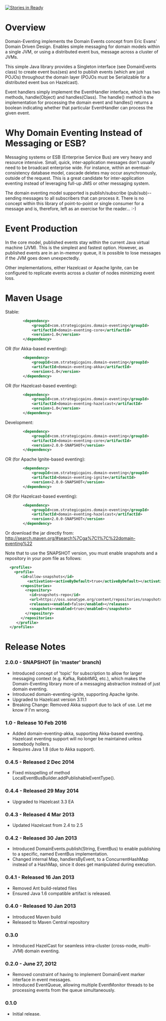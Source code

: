 [![Stories in Ready](https://badge.waffle.io/tfredrich/Domain-Eventing.png?label=ready)](https://waffle.io/tfredrich/Domain-Eventing)  

Overview
========
Domain-Eventing implements the Domain Events concept from Eric Evans' Domain Driven Design.  Enables simple messaging
for domain models within a single JVM, or using a distributed event bus, message across a cluster of JVMs.

This simple Java library provides a Singleton interface (see DomainEvents class) to create event bus(ses) and to
publish events (which are just POJOs) throughout the domain layer (POJOs must be Serializable for a distributed
event bus on Hazelcast).

Event handlers simply implement the EventHandler interface, which has two methods, handle(Object) and handles(Class).
The handle() method is the implementation for processing the domain event and handles() returns a boolean indicating
whether that particular EventHandler can process the given event.

Why Domain Eventing Instead of Messaging or ESB?
================================================
Messaging systems or ESB (Enterprise Service Bus) are very heavy and resource intensive. Small, quick, inter-application
messages don't usually need to be broadcast enterprise wide.  For instance, within an eventual-consistency database
model, cascade deletes may occur asynchronously, outside of the request.  This is a great candidate for inter-application
eventing instead of leveraging full-up JMS or other messaging system.

The domain eventing model supported is publish/subscribe (pub/sub)--sending messages to all subscribers that can process it.
There is no concept within this library of point-to-point or single consumer for a message and is, therefore, left as
an exercise for the reader... :-)

Event Production
================
In the core model, published events stay within the current Java virtual machine (JVM).  This is the simplest and fastest option.
However, as published events are in an in-memory queue, it is possible to lose messages if the JVM goes down unexpectedly.

Other implementations, either Hazelcast or Apache Ignite, can be configured to replicate events across a cluster of nodes
minimizing event loss. 

Maven Usage
===========
Stable:
```xml
		<dependency>
			<groupId>com.strategicgains.domain-eventing</groupId>
			<artifactId>domain-eventing-core</artifactId>
			<version>1.0</version>
		</dependency>
```
OR (for Akka-based eventing):
```xml
		<dependency>
			<groupId>com.strategicgains.domain-eventing</groupId>
			<artifactId>domain-eventing-akka</artifactId>
			<version>1.0</version>
		</dependency>
```
OR (for Hazelcast-based eventing):
```xml
		<dependency>
			<groupId>com.strategicgains.domain-eventing</groupId>
			<artifactId>domain-eventing-hazelcast</artifactId>
			<version>1.0</version>
		</dependency>
```
Development:
```xml
		<dependency>
			<groupId>com.strategicgains.domain-eventing</groupId>
			<artifactId>domain-eventing-core</artifactId>
			<version>2.0.0-SNAPSHOT</version>
		</dependency>
```
OR (for Apache Ignite-based eventing):
```xml
		<dependency>
			<groupId>com.strategicgains.domain-eventing</groupId>
			<artifactId>domain-eventing-ignite</artifactId>
			<version>2.0.0-SNAPSHOT</version>
		</dependency>
```
OR (for Hazelcast-based eventing):
```xml
		<dependency>
			<groupId>com.strategicgains.domain-eventing</groupId>
			<artifactId>domain-eventing-hazelcast</artifactId>
			<version>2.0.0-SNAPSHOT</version>
		</dependency>
```

Or download the jar directly from: 
http://search.maven.org/#search%7Cga%7C1%7C%22domain-eventing%22

Note that to use the SNAPSHOT version, you must enable snapshots and a repository in your pom file as follows:
```xml
  <profiles>
    <profile>
       <id>allow-snapshots</id>
          <activation><activeByDefault>true</activeByDefault></activation>
       <repositories>
         <repository>
           <id>snapshots-repo</id>
           <url>https://oss.sonatype.org/content/repositories/snapshots</url>
           <releases><enabled>false</enabled></releases>
           <snapshots><enabled>true</enabled></snapshots>
         </repository>
       </repositories>
     </profile>
  </profiles>
```

Release Notes
=============
### 2.0.0 - SNAPSHOT (in 'master' branch)
* Introduced concept of 'topic' for subscription to allow for larger messaging context (e.g. Kafka, RabbitMQ, etc.), which makes the Domain-Eventing library more of a messaging abstraction instead of just domain eventing.
* Introduced domain-eventing-ignite, supporting Apache Ignite.
* Upgraded to Hazelcast version 3.11.1
* Breaking Change: Removed Akka support due to lack of use. Let me know if I'm wrong.

### 1.0 - Release 10 Feb 2016
* Added domain-eventing-akka, supporting Akka-based eventing. Hazelcast eventing support will no longer be maintained unless somebody hollers.
* Requires Java 1.8 (due to Akka support).

### 0.4.5 - Released 2 Dec 2014
* Fixed misspelling of method LocalEventBusBuilder.addPublishableEventType().

### 0.4.4 - Released 29 May 2014
* Upgraded to Hazelcast 3.3 EA

### 0.4.3 - Released 4 Mar 2013
* Updated Hazelcast from 2.4 to 2.5

### 0.4.2 - Released 30 Jan 2013
* Introduced DomainEvents.publish(String, EventBus) to enable publishing to a specific, named EventBus implementation.
* Changed internal Map, handlersByEvent, to a ConcurrentHashMap instead of a HashMap, since it does get manipulated during execution.

### 0.4.1 - Released 16 Jan 2013
* Removed Ant build-related files
* Ensured Java 1.6 compatible artifact is released.

### 0.4.0 - Released 10 Jan 2013
* Introduced Maven build
* Released to Maven Central repository

### 0.3.0
* Introduced HazelCast for seamless intra-cluster (cross-node, multi-JVM) domain eventing.

### 0.2.0 - June 27, 2012
* Removed constraint of having to implement DomainEvent marker interface in event messages.
* Introduced EventQueue, allowing multiple EventMonitor threads to be processing events from the queue simultaneously.

### 0.1.0
* Initial release.

